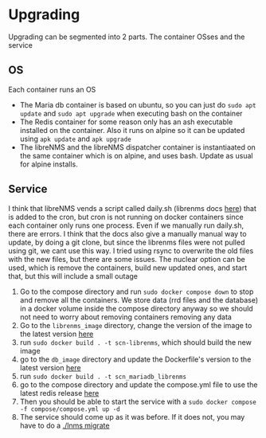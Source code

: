 # Upgrading
Upgrading can be segmented into 2 parts. The container OSses and the service

## OS
Each container runs an OS
- The Maria db container is based on ubuntu, so you can just do `sudo apt update` and `sudo apt upgrade` when executing bash on the container
- The Redis container for some reason only has an ash executable installed on the container. Also it runs on alpine so it can be updated using `apk update` and `apk upgrade`
- The libreNMS and the libreNMS dispatcher container is instantiaated on the same container which is on alpine, and uses bash. Update as usual for alpine installs.

## Service
I think that libreNMS vends a script called daily.sh (librenms docs [here](https://docs.librenms.org/General/Updating/)) that is added to the cron, but cron is not running on docker containers since each container only runs one process. Even if we manually run daily.sh, there are errors. I think that the docs also give a manually manual way to update, by doing a git clone, but since the librenms files were not pulled using git, we cant use this way. I tried using rsync to overwrite the old files with the new files, but there are some issues. The nuclear option can be used, which is remove the containers, build new updated ones, and start that, but this will include a small outage

1. Go to the compose directory and run `sudo docker compose down` to stop and remove all the containers. We store data (rrd files and the database) in a docker volume inside the compose directory anyway so we should not need to worry about removing containers removing any data
1. Go to the `librenms_image` directory, change the version of the image to the latest version [here](https://hub.docker.com/r/librenms/librenms/tags)
1. run `sudo docker build . -t scn-librenms`, which should build the new image
1. go to the `db_image` directory and update the Dockerfile's version to the latest version [here](https://hub.docker.com/_/mariadb/tags)
1. run `sudo docker build . -t scn_mariadb_librenms`
1. go to the compose directory and update the compose.yml file to use the latest redis release [here](https://hub.docker.com/_/redis/tags)
1. Then you should be able to start the service with a `sudo docker compose -f compose/compose.yml up -d`
1. The service should come up as it was before. If it does not, you may have to do a [./lnms migrate](https://docs.librenms.org/General/Updating/)